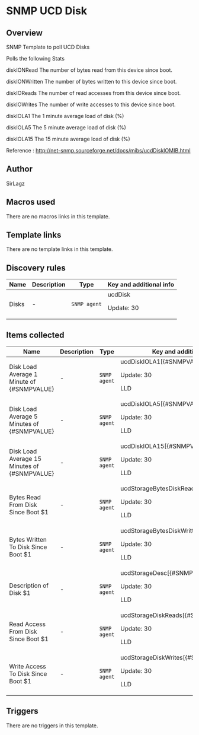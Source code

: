 # SNMP UCD Disk

## Overview

SNMP Template to poll UCD Disks


Polls the following Stats


diskIONRead The number of bytes read from this device since boot.


diskIONWritten The number of bytes written to this device since boot.


diskIOReads The number of read accesses from this device since boot.


diskIOWrites The number of write accesses to this device since boot.


diskIOLA1 The 1 minute average load of disk (%)


diskIOLA5 The 5 minute average load of disk (%)


diskIOLA15 The 15 minute average load of disk (%)


 


Reference : http://net-snmp.sourceforge.net/docs/mibs/ucdDiskIOMIB.html



## Author

SirLagz

## Macros used

There are no macros links in this template.

## Template links

There are no template links in this template.

## Discovery rules

|Name|Description|Type|Key and additional info|
|----|-----------|----|----|
|Disks|<p>-</p>|`SNMP agent`|ucdDisk<p>Update: 30</p>|


## Items collected

|Name|Description|Type|Key and additional info|
|----|-----------|----|----|
|Disk Load Average 1 Minute of {#SNMPVALUE}|<p>-</p>|`SNMP agent`|ucdDiskIOLA1[{#SNMPVALUE}]<p>Update: 30</p><p>LLD</p>|
|Disk Load Average 5 Minutes of {#SNMPVALUE}|<p>-</p>|`SNMP agent`|ucdDiskIOLA5[{#SNMPVALUE}]<p>Update: 30</p><p>LLD</p>|
|Disk Load Average 15 Minutes of {#SNMPVALUE}|<p>-</p>|`SNMP agent`|ucdDiskIOLA15[{#SNMPVALUE}]<p>Update: 30</p><p>LLD</p>|
|Bytes Read From Disk Since Boot $1|<p>-</p>|`SNMP agent`|ucdStorageBytesDiskRead[{#SNMPVALUE}]<p>Update: 30</p><p>LLD</p>|
|Bytes Written To Disk Since Boot $1|<p>-</p>|`SNMP agent`|ucdStorageBytesDiskWritten[{#SNMPVALUE}]<p>Update: 30</p><p>LLD</p>|
|Description of Disk $1|<p>-</p>|`SNMP agent`|ucdStorageDesc[{#SNMPVALUE}]<p>Update: 30</p><p>LLD</p>|
|Read Access From Disk Since Boot $1|<p>-</p>|`SNMP agent`|ucdStorageDiskReads[{#SNMPVALUE}]<p>Update: 30</p><p>LLD</p>|
|Write Access To Disk Since Boot $1|<p>-</p>|`SNMP agent`|ucdStorageDiskWrites[{#SNMPVALUE}]<p>Update: 30</p><p>LLD</p>|


## Triggers

There are no triggers in this template.

